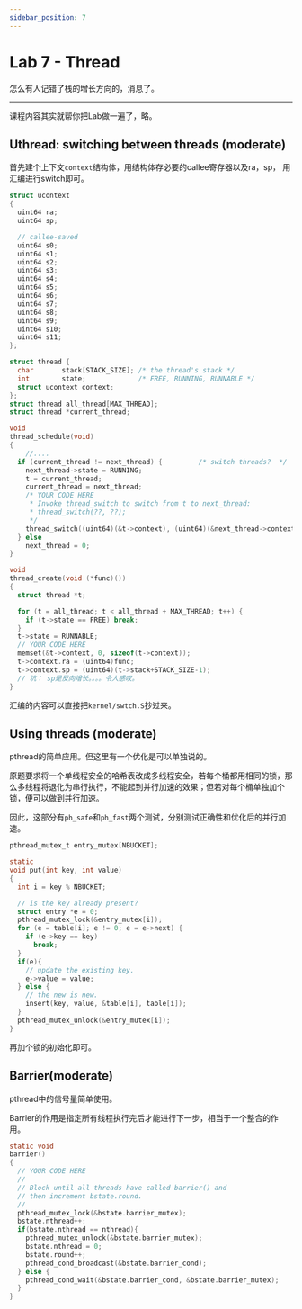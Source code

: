 ```yaml
---
sidebar_position: 7
---
```


# Lab 7 - Thread

怎么有人记错了栈的增长方向的，消息了。

----

课程内容其实就帮你把Lab做一遍了，略。

## Uthread: switching between threads (moderate)

首先建个上下文`context`结构体，用结构体存必要的callee寄存器以及ra，sp， 用汇编进行switch即可。

```c title="uthread.c"
struct ucontext
{
  uint64 ra;
  uint64 sp;

  // callee-saved
  uint64 s0;
  uint64 s1;
  uint64 s2;
  uint64 s3;
  uint64 s4;
  uint64 s5;
  uint64 s6;
  uint64 s7;
  uint64 s8;
  uint64 s9;
  uint64 s10;
  uint64 s11;
};

struct thread {
  char       stack[STACK_SIZE]; /* the thread's stack */
  int        state;             /* FREE, RUNNING, RUNNABLE */
  struct ucontext context;
};
struct thread all_thread[MAX_THREAD];
struct thread *current_thread;

void 
thread_schedule(void)
{   
    //....
  if (current_thread != next_thread) {         /* switch threads?  */
    next_thread->state = RUNNING;
    t = current_thread;
    current_thread = next_thread;
    /* YOUR CODE HERE
     * Invoke thread_switch to switch from t to next_thread:
     * thread_switch(??, ??);
     */
    thread_switch((uint64)(&t->context), (uint64)(&next_thread->context));
  } else
    next_thread = 0;
}

void 
thread_create(void (*func)())
{
  struct thread *t;

  for (t = all_thread; t < all_thread + MAX_THREAD; t++) {
    if (t->state == FREE) break;
  }
  t->state = RUNNABLE;
  // YOUR CODE HERE
  memset(&t->context, 0, sizeof(t->context));
  t->context.ra = (uint64)func;
  t->context.sp = (uint64)(t->stack+STACK_SIZE-1);
  // 坑： sp是反向增长。。。。令人感叹。
}
```

汇编的内容可以直接把`kernel/swtch.S`抄过来。

## Using threads (moderate)

pthread的简单应用。但这里有一个优化是可以单独说的。

原题要求将一个单线程安全的哈希表改成多线程安全，若每个桶都用相同的锁，那么多线程将退化为串行执行，不能起到并行加速的效果；但若对每个桶单独加个锁，便可以做到并行加速。

因此，这部分有`ph_safe`和`ph_fast`两个测试，分别测试正确性和优化后的并行加速。

```c title="ph.c"
pthread_mutex_t entry_mutex[NBUCKET];

static 
void put(int key, int value)
{
  int i = key % NBUCKET;

  // is the key already present?
  struct entry *e = 0;
  pthread_mutex_lock(&entry_mutex[i]);
  for (e = table[i]; e != 0; e = e->next) {
    if (e->key == key)
      break;
  }
  if(e){
    // update the existing key.
    e->value = value;
  } else {
    // the new is new.
    insert(key, value, &table[i], table[i]);
  }
  pthread_mutex_unlock(&entry_mutex[i]);
}
```

再加个锁的初始化即可。

## Barrier(moderate)

pthread中的信号量简单使用。

Barrier的作用是指定所有线程执行完后才能进行下一步，相当于一个整合的作用。

```c title="barrier.c"
static void 
barrier()
{
  // YOUR CODE HERE
  //
  // Block until all threads have called barrier() and
  // then increment bstate.round.
  //
  pthread_mutex_lock(&bstate.barrier_mutex);
  bstate.nthread++;
  if(bstate.nthread == nthread){
    pthread_mutex_unlock(&bstate.barrier_mutex);
    bstate.nthread = 0;
    bstate.round++;
    pthread_cond_broadcast(&bstate.barrier_cond);
  } else {
    pthread_cond_wait(&bstate.barrier_cond, &bstate.barrier_mutex);
  } 
}
```
